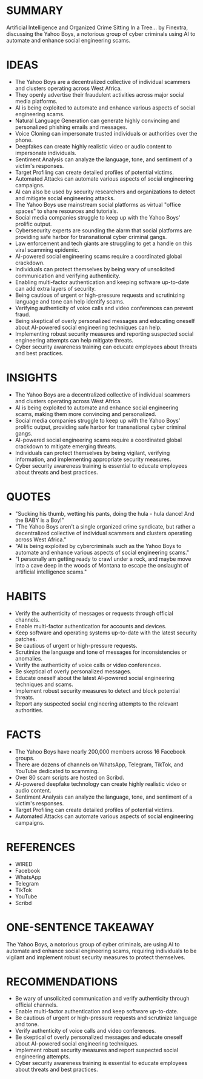 # SUMMARY
Artificial Intelligence and Organized Crime Sitting In a Tree… by Finextra, discussing the Yahoo Boys, a notorious group of cyber criminals using AI to automate and enhance social engineering scams.

# IDEAS
* The Yahoo Boys are a decentralized collective of individual scammers and clusters operating across West Africa.
* They openly advertise their fraudulent activities across major social media platforms.
* AI is being exploited to automate and enhance various aspects of social engineering scams.
* Natural Language Generation can generate highly convincing and personalized phishing emails and messages.
* Voice Cloning can impersonate trusted individuals or authorities over the phone.
* Deepfakes can create highly realistic video or audio content to impersonate individuals.
* Sentiment Analysis can analyze the language, tone, and sentiment of a victim's responses.
* Target Profiling can create detailed profiles of potential victims.
* Automated Attacks can automate various aspects of social engineering campaigns.
* AI can also be used by security researchers and organizations to detect and mitigate social engineering attacks.
* The Yahoo Boys use mainstream social platforms as virtual "office spaces" to share resources and tutorials.
* Social media companies struggle to keep up with the Yahoo Boys' prolific output.
* Cybersecurity experts are sounding the alarm that social platforms are providing safe harbor for transnational cyber criminal gangs.
* Law enforcement and tech giants are struggling to get a handle on this viral scamming epidemic.
* AI-powered social engineering scams require a coordinated global crackdown.
* Individuals can protect themselves by being wary of unsolicited communication and verifying authenticity.
* Enabling multi-factor authentication and keeping software up-to-date can add extra layers of security.
* Being cautious of urgent or high-pressure requests and scrutinizing language and tone can help identify scams.
* Verifying authenticity of voice calls and video conferences can prevent fraud.
* Being skeptical of overly personalized messages and educating oneself about AI-powered social engineering techniques can help.
* Implementing robust security measures and reporting suspected social engineering attempts can help mitigate threats.
* Cyber security awareness training can educate employees about threats and best practices.

# INSIGHTS
* The Yahoo Boys are a decentralized collective of individual scammers and clusters operating across West Africa.
* AI is being exploited to automate and enhance social engineering scams, making them more convincing and personalized.
* Social media companies struggle to keep up with the Yahoo Boys' prolific output, providing safe harbor for transnational cyber criminal gangs.
* AI-powered social engineering scams require a coordinated global crackdown to mitigate emerging threats.
* Individuals can protect themselves by being vigilant, verifying information, and implementing appropriate security measures.
* Cyber security awareness training is essential to educate employees about threats and best practices.

# QUOTES
* "Sucking his thumb, wetting his pants, doing the hula - hula dance! And the BABY is a Boy!"
* "The Yahoo Boys aren't a single organized crime syndicate, but rather a decentralized collective of individual scammers and clusters operating across West Africa."
* "AI is being exploited by cybercriminals such as the Yahoo Boys to automate and enhance various aspects of social engineering scams."
* "I personally am getting ready to crawl under a rock, and maybe move into a cave deep in the woods of Montana to escape the onslaught of artificial intelligence scams."

# HABITS
* Verify the authenticity of messages or requests through official channels.
* Enable multi-factor authentication for accounts and devices.
* Keep software and operating systems up-to-date with the latest security patches.
* Be cautious of urgent or high-pressure requests.
* Scrutinize the language and tone of messages for inconsistencies or anomalies.
* Verify the authenticity of voice calls or video conferences.
* Be skeptical of overly personalized messages.
* Educate oneself about the latest AI-powered social engineering techniques and scams.
* Implement robust security measures to detect and block potential threats.
* Report any suspected social engineering attempts to the relevant authorities.

# FACTS
* The Yahoo Boys have nearly 200,000 members across 16 Facebook groups.
* There are dozens of channels on WhatsApp, Telegram, TikTok, and YouTube dedicated to scamming.
* Over 80 scam scripts are hosted on Scribd.
* AI-powered deepfake technology can create highly realistic video or audio content.
* Sentiment Analysis can analyze the language, tone, and sentiment of a victim's responses.
* Target Profiling can create detailed profiles of potential victims.
* Automated Attacks can automate various aspects of social engineering campaigns.

# REFERENCES
* WIRED
* Facebook
* WhatsApp
* Telegram
* TikTok
* YouTube
* Scribd

# ONE-SENTENCE TAKEAWAY
The Yahoo Boys, a notorious group of cyber criminals, are using AI to automate and enhance social engineering scams, requiring individuals to be vigilant and implement robust security measures to protect themselves.

# RECOMMENDATIONS
* Be wary of unsolicited communication and verify authenticity through official channels.
* Enable multi-factor authentication and keep software up-to-date.
* Be cautious of urgent or high-pressure requests and scrutinize language and tone.
* Verify authenticity of voice calls and video conferences.
* Be skeptical of overly personalized messages and educate oneself about AI-powered social engineering techniques.
* Implement robust security measures and report suspected social engineering attempts.
* Cyber security awareness training is essential to educate employees about threats and best practices.
